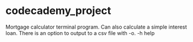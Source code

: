 # codecademy_project
Mortgage calculator terminal program. Can also calculate a simple interest loan. 
There is an option to output to a csv file with -o.
-h help
